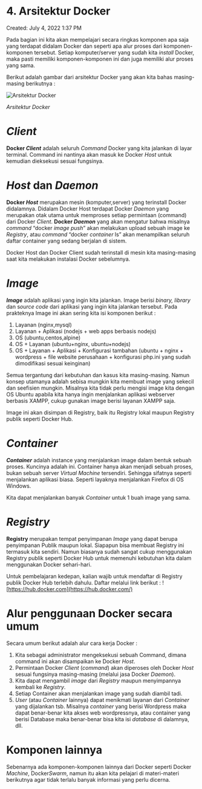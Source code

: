 # 4. Arsitektur Docker

Created: July 4, 2022 1:37 PM

Pada bagian ini kita akan mempelajari secara ringkas komponen apa saja yang terdapat didalam Docker dan seperti apa alur proses dari komponen-komponen tersebut. Setiap komputer/server yang sudah kita *install* Docker, maka pasti memiliki komponen-komponen ini dan juga memiliki alur proses yang sama.

Berikut adalah gambar dari arsitektur Docker yang akan kita bahas masing-masing berikutnya :

![*Arsitektur Docker*](https://lh3.googleusercontent.com/hI37H79AvzUnJYuHMhxB3SUEseYcUWQT1McvibSJYN7QrafM1NQ7rQrj_0xs5oLF-wMiMf59WZov0gIHfpwNNdbBF2G1NK4Dk7OPZxOe766qSRx9E4hjS1PEEF-PjXAJcOcJ7CjkieIN3xI-7w)

*Arsitektur Docker*

# ***Client***

**Docker *Client*** adalah seluruh *Command* Docker yang kita jalankan di layar terminal. Command ini nantinya akan masuk ke Docker *Host* untuk kemudian dieksekusi sesuai fungsinya.

# ***Host* dan *Daemon***

**Docker *Host*** merupakan mesin (komputer,server) yang terinstall Docker didalamnya. Didalam Docker Host terdapat Docker *Daemon* yang merupakan otak utama untuk memproses setiap permintaan (command) dari Docker *Client*. **Docker *Daemon*** yang akan mengatur bahwa misalnya *command* “docker *image* *push*” akan melakukan upload sebuah image ke *Registry*, atau *command* “docker *container* ls” akan menampilkan seluruh daftar container yang sedang berjalan di sistem.

Docker Host dan Docker Client sudah terinstall di mesin kita masing-masing saat kita melakukan instalasi Docker sebelumnya.

# ***Image***

***Image*** adalah aplikasi yang ingin kita jalankan. Image berisi *binary, library* dan s*ource code* dari aplikasi yang ingin kita jalankan tersebut. Pada prakteknya Image ini akan sering kita isi komponen berikut :

1. Layanan (nginx,mysql)
2. Layanan + Aplikasi (nodejs + web apps berbasis nodejs)
3. OS (ubuntu,centos,alpine)
4. OS + Layanan (ubuntu+nginx, ubuntu+nodejs)
5. OS + Layanan + Aplikasi + Konfigurasi tambahan (ubuntu + nginx + wordpress + file website perusahaan + konfigurasi php.ini yang sudah dimodifikasi sesuai keinginan)

Semua tergantung dari kebutuhan dan kasus kita masing-masing. Namun konsep utamanya adalah sebisa mungkin kita membuat image yang sekecil dan seefisien mungkin. Misalnya kita tidak perlu mengisi image kita dengan OS Ubuntu apabila kita hanya ingin menjalankan aplikasi webserver berbasis XAMPP, cukup gunakan image berisi layanan XAMPP saja.

Image ini akan disimpan di Registry, baik itu Registry lokal maupun Registry publik seperti Docker Hub.

# ***Container***

***Container*** adalah instance yang menjalankan image dalam bentuk sebuah proses. Kuncinya adalah ini. Container hanya akan menjadi sebuah proses, bukan sebuah server *Virtual Machine* tersendiri. Sehingga sifatnya seperti menjalankan aplikasi biasa. Seperti layaknya menjalankan Firefox di OS Windows.

Kita dapat menjalankan banyak *Container* untuk 1 buah image yang sama.

# ***Registry***

**Registry** merupakan tempat penyimpanan *Image* yang dapat berupa penyimpanan Publik maupun lokal. Siapapun bisa membuat Registry ini termasuk kita sendiri. Namun biasanya sudah sangat cukup menggunakan Re*g*istry publik seperti Docker Hub untuk memenuhi kebutuhan kita dalam menggunakan Docker sehari-hari.

Untuk pembelajaran kedepan, kalian wajib untuk mendaftar di Registry publik Docker Hub terlebih dahulu. Daftar melalui link berikut : ![https://hub.docker.com](https://hub.docker.com/)

# **Alur penggunaan Docker secara umum**

Secara umum berikut adalah alur cara kerja Docker :

1. Kita sebagai administrator mengeksekusi sebuah Command, dimana command ini akan disampaikan ke Docker *Host*.
2. Permintaan Docker *Client* (*command*) akan diperoses oleh Docker *Host* sesuai fungsinya masing-masing (melalui jasa Docker *Daemon*).
3. Kita dapat mengambil *image* dari *Registry* maupun menyimpannya kembali ke *Registry*.
4. Setiap Container akan menjalankan image yang sudah diambil tadi.
5. *User* (atau *Container* lainnya) dapat menikmati layanan dari *Container* yang dijalankan tsb. Misalnya *container* yang berisi Wordpress maka dapat benar-benar kita akses web wordpressnya, atau container yang berisi Database maka benar-benar bisa kita isi *database* di dalamnya, dll.

# **Komponen lainnya**

Sebenarnya ada komponen-komponen lainnya dari Docker seperti Docker *Machine*, Docker*Swarm*, namun itu akan kita pelajari di materi-materi berikutnya agar tidak terlalu banyak informasi yang perlu dicerna.